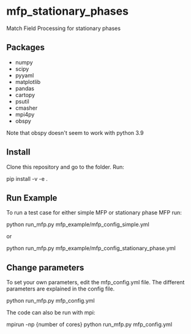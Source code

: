 # mfp_stationary_phases
Match Field Processing for stationary phases

## Packages
- numpy
- scipy
- pyyaml
- matplotlib
- pandas
- cartopy
- psutil
- cmasher
- mpi4py
- obspy

Note that obspy doesn't seem to work with python 3.9

## Install
Clone this repository and go to the folder. Run:

pip install -v -e .

## Run Example

To run a test case for either simple MFP or stationary phase MFP run:

python run_mfp.py mfp_example/mfp_config_simple.yml

or

python run_mfp.py mfp_example/mfp_config_stationary_phase.yml


## Change parameters

To set your own parameters, edit the mfp_config.yml file. The different parameters are explained in the config file. 

python run_mfp.py mfp_config.yml

The code can also be run with mpi:

mpirun -np {number of cores} python run_mfp.py mfp_config.yml


